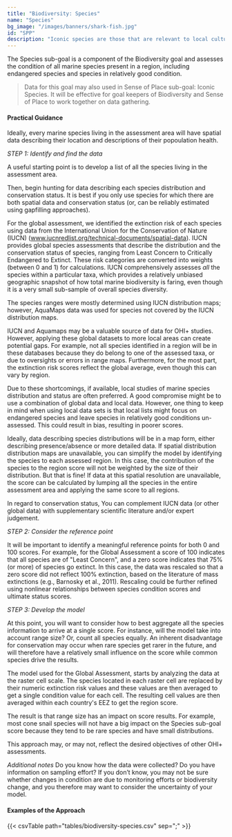 ```yaml
---
title: "Biodiversity: Species"
name: "Species"
bg_image: "/images/banners/shark-fish.jpg"
id: "SPP"
description: "Iconic species are those that are relevant to local cultural identity (e.g. through a species' relationship to traditional activities). This sub-goal assesses how well those species are conserved."
---
```



The Species sub-goal is a component of the Biodiversity goal and assesses the condition of all marine species present in a region, including endangered species and species in relatively good condition.

> Data for this goal may also used in Sense of Place sub-goal: Iconic Species. It will be effective for goal keepers of Biodiversity and Sense of Place to work together on data gathering.

#### Practical Guidance

Ideally, every marine species living in the assessment area will have spatial data describing their location and descriptions of their popoulation health.

*_STEP 1: Identify and find the data_*

A useful starting point is to develop a list of all the species living in the assessment area.  

Then, begin hunting for data describing each species distribution and conservation status. It is best if you only use species for which there are both spatial data and conservation status (or, can be reliably estimated using gapfilling approaches). 

For the global assessment, we identified the extinction risk of each species using data from the International Union for the Conservation of Nature (IUCN) (www.iucnredlist.org/technical-documents/spatial-data). IUCN provides global species assessments that describe the distribution and the conservation status of species, ranging from Least Concern to Critically Endangered to Extinct. These risk categories are converted into weights (between 0 and 1) for calculations. IUCN comprehensively assesses *all* the species within a particular taxa, which provides a relatively unbiased geographic snapshot of how total marine biodiversity is faring, even though it is a very small sub-sample of overall species diversity.

The species ranges were mostly determined using IUCN distribution maps; however, AquaMaps data was used for species not covered by the IUCN distribution maps. 

IUCN and Aquamaps may be a valuable source of data for OHI+ studies.  However, applying these global datasets to more local areas can create potential gaps. For example, not all species identified in a region will be in these databases because they do belong to one of the assessed taxa, or due to oversights or errors in range maps. Furthermore, for the most part, the extinction risk scores reflect the global average, even though this can vary by region. 

Due to these shortcomings, if available, local studies of marine species distribution and status are often preferred. A good compromise might be to use a combination of global data and local data. However, one thing to keep in mind when using local data sets is that local lists might focus on endangered species and leave species in relatively good conditions un-assessed. This could result in bias, resulting in poorer scores.  

Ideally, data describing species distributions will be in a map form, either describing presence/absence or more detailed data. If spatial distribution distribution maps are unavailable, you can simplify the model by identifying the species to each assessed region. In this case, the contribution of the species to the region score will not be weighted by the size of their distribution. But that is fine! If data at this spatial resolution are unavailable, the score can be calculated by lumping all the species in the entire assessment area and applying the same score to all regions.  

In regard to conservation status, You can complement IUCN data (or other global data) with supplementary scientific literature and/or expert judgement.

*_STEP 2: Consider the reference point_*

It will be important to identify a meaningful reference points for both 0 and 100 scores.  For example, for the Global Assessment a score of 100 indicates that all species are of "Least Concern", and a zero score indicates that 75% (or more) of species go extinct. In this case, the data was rescaled so that a zero score did not reflect 100% extinction, based on the literature of mass extinctions (e.g., Barnosky et al., 2011).  Rescaling could be further refined using nonlinear relationships between species condition scores and ultimate status scores.

*_STEP 3: Develop the model_*

At this point, you will want to consider how to best aggregate all the species information to arrive at a single score.  For instance, will the model take into account range size? Or, count all species equally. An inherent disadvantage for conservation may occur when rare species get rarer in the future, and will therefore have a relatively small influence on the score while common species drive the results.

The model used for the Global Assessment, starts by analyzing the data at the raster cell scale. The species located in each raster cell are replaced by their numeric extinction risk values and these values are then averaged to get a single condition value for each cell.  The resulting cell values are then averaged within each country's EEZ to get the region score.  

The result is that range size has an impact on score results. For example, most cone snail species will not have a big impact on the Species sub-goal score because they tend to be rare species and have small distributions. 

This approach may, or may not, reflect the desired objectives of other OHI+ assessments.

*_Additional notes_*
Do you know how the data were collected? Do you have information on sampling effort? If you don’t know, you may not be sure whether changes in condition are due to monitoring efforts or biodiversity change, and you therefore may want to consider the uncertainty of your model.


#### Examples of the Approach
{{< csvTable path="tables/biodiversity-species.csv" sep=";" >}}

